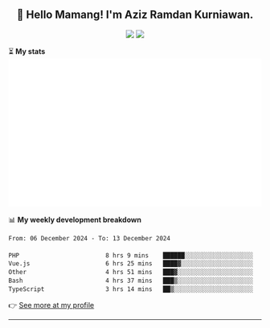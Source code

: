 <h2 align="center">👋 Hello Mamang! I'm Aziz Ramdan Kurniawan.</h2>  
<p align="center">
  <img src="https://komarev.com/ghpvc/?username=azizramdan">
  <img src="https://wakatime.com/badge/user/90056fa0-4c31-4eca-954e-2a3ac05896f9.svg">
</p>
    
⏳ **My stats**  
![](https://raw.githubusercontent.com/azizramdan/github-stats/master/generated/overview.svg#gh-dark-mode-only)

📊 **My weekly development breakdown**
<!--START_SECTION:waka-->

```txt
From: 06 December 2024 - To: 13 December 2024

PHP                        8 hrs 9 mins    ██████░░░░░░░░░░░░░░░░░░░   24.50 %
Vue.js                     6 hrs 25 mins   ████▓░░░░░░░░░░░░░░░░░░░░   19.31 %
Other                      4 hrs 51 mins   ███▓░░░░░░░░░░░░░░░░░░░░░   14.62 %
Bash                       4 hrs 37 mins   ███▒░░░░░░░░░░░░░░░░░░░░░   13.89 %
TypeScript                 3 hrs 14 mins   ██▒░░░░░░░░░░░░░░░░░░░░░░   09.74 %
```

<!--END_SECTION:waka-->
👉 [See more at my profile](https://wakatime.com/@azizramdan)
***
